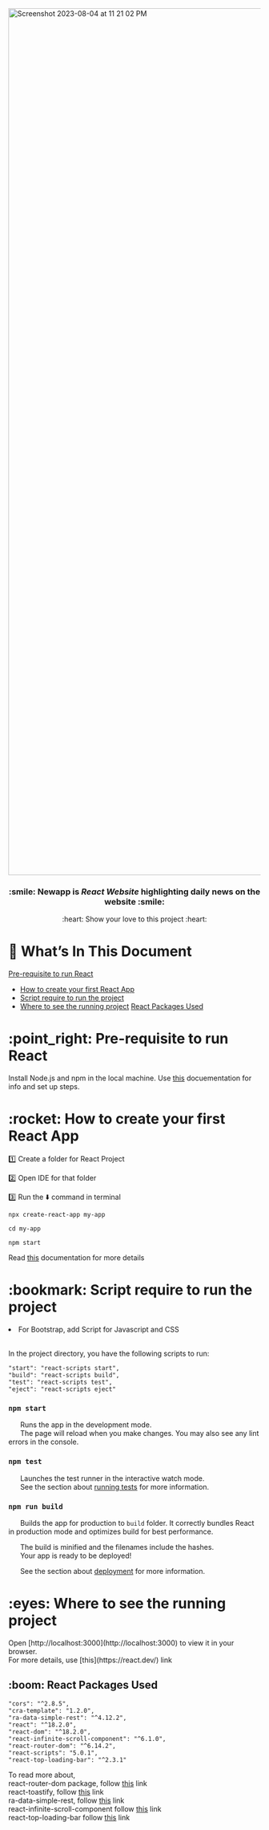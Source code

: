 <img width="1728" alt="Screenshot 2023-08-04 at 11 21 02 PM" src="https://github.com/sejal175/Newsapp-react/assets/56756275/daf7ba89-8d9b-46f7-9309-83e6b89f746c">
<h3 align=center> :smile: <strong>Newapp</strong> is <em><strong>React Website</strong></em> highlighting daily news on the website :smile: </h3>
<p align=center> :heart: Show your love to this project :heart:</p>


# :bookmark_tabs: What’s In This Document
[Pre-requisite to run React](pre-requisite-to-run-react)
* [How to create your first React App](#how-to-create-your-first-react-app)
* [Script require to run the project](script-require-to-run-the-project)
* [Where to see the running project](where-to-see-the-running-project)
  [React Packages Used](react-packages-used)

<h1> :point_right: Pre-requisite to run React </h1>

Install Node.js and npm in the local machine. Use [this](https://docs.npmjs.com/downloading-and-installing-node-js-and-npm) docuementation for info and set up steps.

<h1> :rocket: How to create your first React App</h1>

:one: Create a folder for React Project<br>

:two: Open IDE for that folder<br>

:three: Run the :arrow_down: command in terminal

```properties
npx create-react-app my-app
```
```properties
cd my-app
```
```properties
npm start
```
Read [this](https://create-react-app.dev/) documentation for more details


<h1> :bookmark: Script require to run the project</h1>

<li>For Bootstrap, add Script for Javascript and CSS</li><br>

In the project directory, you have the following scripts to run:

    "start": "react-scripts start",
    "build": "react-scripts build",
    "test": "react-scripts test",
    "eject": "react-scripts eject"

### `npm start`

&nbsp; &nbsp; &nbsp; Runs the app in the development mode.\
&nbsp; &nbsp; &nbsp; The page will reload when you make changes. You may also see any lint errors in the console.

### `npm test`

&nbsp; &nbsp; &nbsp; Launches the test runner in the interactive watch mode.\
&nbsp; &nbsp; &nbsp; See the section about [running tests](https://facebook.github.io/create-react-app/docs/running-tests) for more information.

### `npm run build`

&nbsp; &nbsp; &nbsp; Builds the app for production to `build` folder. It correctly bundles React in production mode and optimizes build for best performance.

&nbsp; &nbsp; &nbsp; The build is minified and the filenames include the hashes.\
&nbsp; &nbsp; &nbsp; Your app is ready to be deployed!

&nbsp; &nbsp; &nbsp; See the section about [deployment](https://facebook.github.io/create-react-app/docs/deployment) for more information.


<h1> :eyes: Where to see the running project</h1>
Open [http://localhost:3000](http://localhost:3000) to view it in your browser.<br>
For  more details, use [this](https://react.dev/) link

<h2> :boom: React Packages Used</h2>

    "cors": "^2.8.5",
    "cra-template": "1.2.0",
    "ra-data-simple-rest": "^4.12.2",
    "react": "^18.2.0",
    "react-dom": "^18.2.0",
    "react-infinite-scroll-component": "^6.1.0",
    "react-router-dom": "^6.14.2",
    "react-scripts": "5.0.1",
    "react-top-loading-bar": "^2.3.1"

To read more about, <br>
react-router-dom package, follow [this](https://www.npmjs.com/package/react-router-dom) link<br>
react-toastify, follow [this](https://www.npmjs.com/package/react-toastify)  link<br>
ra-data-simple-rest, follow [this](https://www.npmjs.com/package/ra-data-simple-rest) link <br>
react-infinite-scroll-component follow [this](https://www.npmjs.com/package/react-infinite-scroll-component) link <br>
react-top-loading-bar follow [this](https://www.npmjs.com/package/react-top-loading-bar) link <br>
